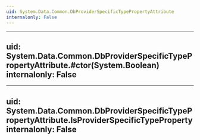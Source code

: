 ```yaml
---
uid: System.Data.Common.DbProviderSpecificTypePropertyAttribute
internalonly: False
---
```


---
uid: System.Data.Common.DbProviderSpecificTypePropertyAttribute.#ctor(System.Boolean)
internalonly: False
---

---
uid: System.Data.Common.DbProviderSpecificTypePropertyAttribute.IsProviderSpecificTypeProperty
internalonly: False
---
